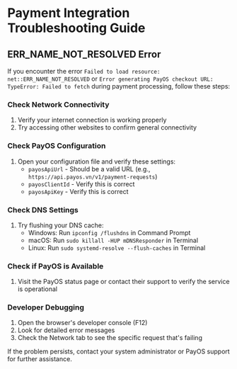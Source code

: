 # Payment Integration Troubleshooting Guide

## ERR_NAME_NOT_RESOLVED Error

If you encounter the error `Failed to load resource: net::ERR_NAME_NOT_RESOLVED` or `Error generating PayOS checkout URL: TypeError: Failed to fetch` during payment processing, follow these steps:

### Check Network Connectivity

1. Verify your internet connection is working properly
2. Try accessing other websites to confirm general connectivity

### Check PayOS Configuration

1. Open your configuration file and verify these settings:
   - `payosApiUrl` - Should be a valid URL (e.g., `https://api.payos.vn/v1/payment-requests`)
   - `payosClientId` - Verify this is correct
   - `payosApiKey` - Verify this is correct

### Check DNS Settings

1. Try flushing your DNS cache:
   - Windows: Run `ipconfig /flushdns` in Command Prompt
   - macOS: Run `sudo killall -HUP mDNSResponder` in Terminal
   - Linux: Run `sudo systemd-resolve --flush-caches` in Terminal

### Check if PayOS is Available

1. Visit the PayOS status page or contact their support to verify the service is operational

### Developer Debugging

1. Open the browser's developer console (F12)
2. Look for detailed error messages
3. Check the Network tab to see the specific request that's failing

If the problem persists, contact your system administrator or PayOS support for further assistance.
